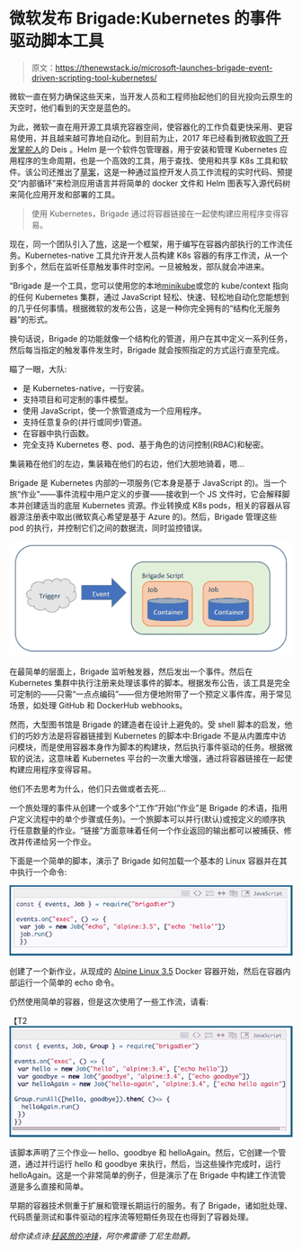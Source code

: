 # 微软发布 Brigade:Kubernetes 的事件驱动脚本工具

> 原文：<https://thenewstack.io/microsoft-launches-brigade-event-driven-scripting-tool-kubernetes/>

微软一直在努力确保这些天来，当开发人员和工程师抬起他们的目光投向云原生的天空时，他们看到的天空是蓝色的。

为此，微软一直在用开源工具填充容器空间，使容器化的工作负载更快采用、更容易使用，并且越来越可靠地自动化。到目前为止，2017 年已经看到微软[收购了开发](https://blogs.microsoft.com/blog/2017/04/10/microsoft-acquire-deis-help-companies-innovate-containers/)[掌舵人](https://github.com/kubernetes/helm)的 Deis 。Helm 是一个软件包管理器，用于安装和管理 Kubernetes 应用程序的生命周期，也是一个高效的工具，用于查找、使用和共享 K8s 工具和软件。该公司还推出了[草案](https://github.com/azure/draft)，这是一种通过监控开发人员工作流程的实时代码、预提交“内部循环”来检测应用语言并将简单的 docker 文件和 Helm 图表写入源代码树来简化应用开发和部署的工具。

> 使用 Kubernetes，Brigade 通过将容器链接在一起使构建应用程序变得容易。

现在，同一个团队引入了[旅](http://brigade.sh/)，这是一个框架，用于编写在容器内部执行的工作流任务。Kubernetes-native 工具允许开发人员构建 K8s 容器的有序工作流，从一个到多个，然后在监听任意触发事件时空闲。一旦被触发，部队就会冲进来。

“Brigade 是一个工具，您可以使用您的本地[minikube](https://github.com/kubernetes/minikube)或您的 kube/context 指向的任何 Kubernetes 集群，通过 JavaScript 轻松、快速、轻松地自动化您能想到的几乎任何事情。根据微软的发布公告，这是一种你完全拥有的“结构化无服务器”的形式。

换句话说，Brigade 的功能就像一个结构化的管道，用户在其中定义一系列任务，然后每当指定的触发事件发生时，Brigade 就会按照指定的方式运行直至完成。

瞄了一眼，大队:

*   是 Kubernetes-native，一行安装。
*   支持项目和可定制的事件模型。
*   使用 JavaScript，使一个旅管道成为一个应用程序。
*   支持任意复杂的(并行或同步)管道。
*   在容器中执行函数。
*   完全支持 Kubernetes 卷、pod、基于角色的访问控制(RBAC)和秘密。

集装箱在他们的左边，集装箱在他们的右边，他们大胆地骑着，嗯…

Brigade 是 Kubernetes 内部的一项服务(它本身是基于 JavaScript 的)。当一个旅“作业”——事件流程中用户定义的步骤——接收到一个 JS 文件时，它会解释脚本并创建适当的底层 Kubernetes 资源。作业转换成 K8s pods，相关的容器从容器源注册表中取出(微软真心希望是基于 Azure 的)。然后，Brigade 管理这些 pod 的执行，并控制它们之间的数据流，同时监控错误。

[![](img/a08fc58b336550e6e9ec27337a944089.png)](https://open.microsoft.com/2017/10/23/announcing-brigade-event-driven-scripting-kubernetes/)

在最简单的层面上，Brigade 监听触发器，然后发出一个事件。然后在 Kubernetes 集群中执行注册来处理该事件的脚本。根据发布公告，该工具是完全可定制的——只需“一点点编码”——但方便地附带了一个预定义事件库，用于常见场景，如处理 GitHub 和 DockerHub webhooks。

然而，大型图书馆是 Brigade 的建造者在设计上避免的。受 shell 脚本的启发，他们的巧妙方法是将容器链接到 Kubernetes 的脚本中:Brigade 不是从内置库中访问模块，而是使用容器本身作为脚本的构建块，然后执行事件驱动的任务。根据微软的说法，这意味着 Kubernetes 平台的一次重大增强，通过将容器链接在一起使构建应用程序变得容易。

他们不去思考为什么，他们只去做或者去死…

一个旅处理的事件从创建一个或多个“工作”开始(“作业”是 Brigade 的术语，指用户定义流程中的单个步骤或任务)。一个旅脚本可以并行(默认)或按定义的顺序执行任意数量的作业。“链接”方面意味着任何一个作业返回的输出都可以被捕获、修改并传递给另一个作业。

下面是一个简单的脚本，演示了 Brigade 如何加载一个基本的 Linux 容器并在其中执行一个命令:

[![](img/fb0b441f3b171727b319768fae3ae8ae.png)](https://open.microsoft.com/2017/10/23/announcing-brigade-event-driven-scripting-kubernetes/)

创建了一个新作业，从现成的 [Alpine Linux 3.5](https://hub.docker.com/_/alpine/) Docker 容器开始，然后在容器内部运行一个简单的 echo 命令。

仍然使用简单的容器，但是这次使用了一些工作流，请看:

【T2![](img/2570ecfbf2f81dc1638d2cd72e56f28b.png)

该脚本声明了三个作业— hello、goodbye 和 helloAgain。然后，它创建一个管道，通过并行运行 hello 和 goodbye 来执行，然后，当这些操作完成时，运行 helloAgain。这是一个非常简单的例子，但是演示了在 Brigade 中构建工作流管道是多么直接和简单。

早期的容器技术侧重于扩展和管理长期运行的服务。有了 Brigade，诸如批处理、代码质量测试和事件驱动的程序流等短期任务现在也得到了容器处理。

*给你读点诗:[轻装旅的冲锋](https://www.poetryfoundation.org/poems/45319/the-charge-of-the-light-brigade)，阿尔弗雷德·丁尼生勋爵。*

<svg xmlns:xlink="http://www.w3.org/1999/xlink" viewBox="0 0 68 31" version="1.1"><title>Group</title> <desc>Created with Sketch.</desc></svg>